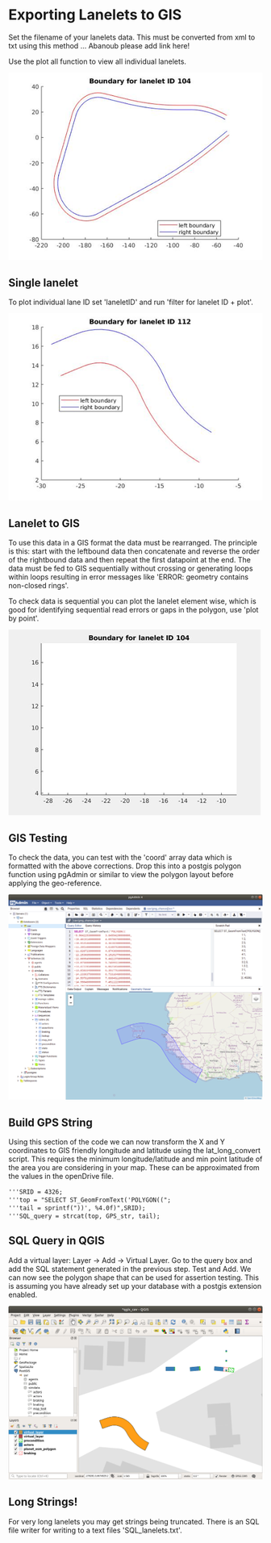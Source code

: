 # Exporting Lanelets to GIS

Set the filename of your lanelets data. This must be converted from xml to txt using this method ... Abanoub please add link here!

Use the plot all function to view all individual lanelets. 



![](lanelet104a.jpg)

## Single lanelet
To plot individual lane ID set 'laneletID' and run 'filter for lanelet ID + plot'.


![](lanelet112.jpg)

## Lanelet to GIS
To use this data in a GIS format the data must be rearranged. The principle is this: start with the leftbound data then concatenate and reverse the order of the rightbound data and then repeat the first datapoint at the end. The data must be fed to GIS sequentially without crossing or generating loops within loops resulting in error messages like 'ERROR:  geometry contains non-closed rings'.

To check data is sequential you can plot the lanelet element wise, which is good for identifying sequential read errors or gaps in the polygon, use 'plot by point'.


![](lane_ani.gif)

## GIS Testing
To check the data, you can test with the 'coord' array data which is formatted with the above corrections. Drop this into a postgis polygon function using pgAdmin or similar to view the polygon layout before applying the geo-reference.


![](lanelet_raw.png)


## Build GPS String
Using this section of the code we can now transform the X and Y coordinates to GIS friendly longitude and latitude using the lat_long_convert script. This requires the minimum longitude/latitude and min point latitude of the area you are considering in your map. These can be approximated from the <geoReference> values in the openDrive file.

	'''SRID = 4326;
	'''top = "SELECT ST_GeomFromText('POLYGON((";
	'''tail = sprintf("))', %4.0f)",SRID);
	'''SQL_query = strcat(top, GPS_str, tail);

## SQL Query in QGIS
Add a virtual layer: Layer -> Add -> Virtual Layer. Go to the query box and add the SQL statement generated in the previous step. Test and Add. We can now see the polygon shape that can be used for assertion testing. This is assuming you have already set up your database with a postgis extension enabled.


![](Lanelet_in_QGIS.png)

## Long Strings!
For very long lanelets you may get strings being truncated. There is an SQL file writer for writing to a text files 'SQL_lanelets.txt'.